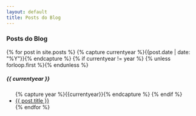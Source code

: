 ```yaml
---
layout: default
title: Posts do Blog
---
```

<section class="page-content wc-container">
  <article class="post">
    <h1>Posts do Blog</h1>
    {% for post in site.posts %}
    	{% capture currentyear %}{{post.date | date: "%Y"}}{% endcapture %}
    	{% if currentyear != year %}
      	{% unless forloop.first %}</ul>{% endunless %}
      		<h5>{{ currentyear }}</h5>
      		<ul class="posts">
      		{% capture year %}{{currentyear}}{% endcapture %}
    		{% endif %}
      <li><a href="{{ post.url | prepend: site.baseurl }}">{{ post.title }}</a></li>
    {% endfor %}
  </article>
</section>